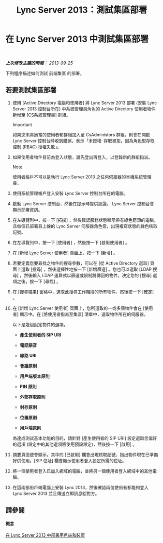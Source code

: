 ﻿---
title: Lync Server 2013：測試集區部署
TOCTitle: 測試集區部署
ms:assetid: ffd80617-155a-4041-bbeb-74503e7938dd
ms:mtpsurl: https://technet.microsoft.com/zh-tw/library/Gg413092(v=OCS.15)
ms:contentKeyID: 49292927
ms.date: 08/24/2015
mtps_version: v=OCS.15
ms.translationtype: HT
---

# 在 Lync Server 2013 中測試集區部署

 

_**上次修改主題的時間：** 2013-09-25_

下列程序描述如何測試 前端集區 的部署。

## 若要測試集區部署

1.  使用 \[Active Directory 電腦和使用者\] 將 Lync Server 2013 部署 (安裝 Lync Server 2013 控制台所在) 中系統管理員角色的 Active Directory 使用者物件新增至 \[CS系統管理員\] 群組。
    
    > [!IMPORTANT]  
    > 如果您未將適當的使用者和群組加入至 CsAdministors 群組，則會在開啟 Lync Server 控制台時收到錯誤，表示「未授權: 存取被拒，因為角色型存取控制 (RBAC) 授權失敗」。
    


2.  如果使用者物件目前為登入狀態，請先登出再登入，以登錄新的群組指派。
    
    > [!NOTE]  
    > 使用者帳戶不可以是執行 Lync Server 2013 之任何伺服器的本機系統管理員。
    


3.  使用系統管理帳戶登入安裝 Lync Server 控制台所在的電腦。

4.  啟動 Lync Server 控制台，然後在提示時提供認證。 Lync Server 控制台會顯示部署資訊。

5.  在左導覽列中，按一下 \[拓撲\] ，然後確認服務狀態顯示帶有綠色箭頭的電腦，且每個已部署且上線的 Lync Server 伺服器角色旁，出現複寫狀態的綠色核取記號。

6.  在左導覽列中，按一下 \[使用者\] ，然後按一下 \[啟用使用者\] 。

7.  在 \[新增 Lync Server 使用者\] 頁面上，按一下 \[新增\] 。

8.  若要定義您要尋找之物件的搜尋參數，可以在 \[從 Active Directory 選取\] 頁面上選取 \[搜尋\] ，然後選擇性地按一下 \[新增篩選\] 。您也可以選取 \[LDAP 搜尋\] ，然後輸入 LDAP 運算式以篩選或限制將傳回的物件。決定您的 \[搜尋\] 選項之後，按一下 \[尋找\] 。

9.  在 \[搜尋結果\] 窗格中，選取此搜尋工作階段的所有物件，然後按一下 \[確定\] 。

10. 在 \[新增 Lync Server 使用者\] 頁面上，您所選取的一或多個物件會在 \[使用者\] 顯示中。在 \[將使用者指派至集區\] 清單中，選取物件所在的伺服器。
    
    以下是幾個設定物件的選項。
    
      - **產生使用者的 SIP URI**
    
      - **電話語音**
    
      - **線路 URI**
    
      - **會議原則**
    
      - **用戶端版本原則**
    
      - **PIN 原則**
    
      - **外部存取原則**
    
      - **封存原則**
    
      - **位置原則**
    
      - **用戶端原則**
    
    為達成測試基本功能的目的，請針對 \[產生使用者的 SIP URI\] 設定選取您偏好的選項 (設定中的其他選項將使用預設設定)，然後按一下 \[啟用\] 。

11. 摘要頁面便會顯示，其中的 \[已啟用\] 欄會出現核取記號，指出物件現在已準備好供使用。\[SIP 位址\] 欄會顯示使用者登入設定所需的位址。

12. 將一個使用者登入已加入網域的電腦，並將另一個使用者登入網域中的其他電腦。

13. 在這兩部用戶端電腦上安裝 Lync 2013，然後確認兩位使用者都能夠登入 Lync Server 2013 並且傳送立即訊息給對方。

## 請參閱

#### 概念

[在 Lync Server 2013 中部署用戶端和裝置](lync-server-2013-deploying-clients-and-devices.md)

